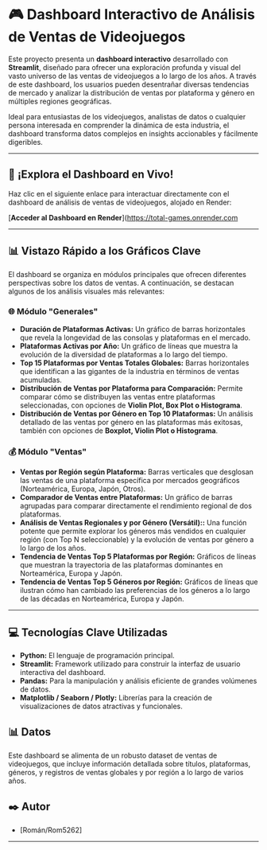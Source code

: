 

# 🎮 Dashboard Interactivo de Análisis de Ventas de Videojuegos

Este proyecto presenta un **dashboard interactivo** desarrollado con **Streamlit**, diseñado para ofrecer una exploración profunda y visual del vasto universo de las ventas de videojuegos a lo largo de los años. A través de este dashboard, los usuarios pueden desentrañar diversas tendencias de mercado y analizar la distribución de ventas por plataforma y género en múltiples regiones geográficas.

Ideal para entusiastas de los videojuegos, analistas de datos o cualquier persona interesada en comprender la dinámica de esta industria, el dashboard transforma datos complejos en insights accionables y fácilmente digeribles.

---

## 🚀 ¡Explora el Dashboard en Vivo!

Haz clic en el siguiente enlace para interactuar directamente con el dashboard de análisis de ventas de videojuegos, alojado en Render:

[**Acceder al Dashboard en Render**](https://total-games.onrender.com

---

## 📊 Vistazo Rápido a los Gráficos Clave

El dashboard se organiza en módulos principales que ofrecen diferentes perspectivas sobre los datos de ventas. A continuación, se destacan algunos de los análisis visuales más relevantes:

### 🌐 Módulo "Generales"

* **Duración de Plataformas Activas:** Un gráfico de barras horizontales que revela la longevidad de las consolas y plataformas en el mercado.
* **Plataformas Activas por Año:** Un gráfico de líneas que muestra la evolución de la diversidad de plataformas a lo largo del tiempo.
* **Top 15 Plataformas por Ventas Totales Globales:** Barras horizontales que identifican a las gigantes de la industria en términos de ventas acumuladas.
* **Distribución de Ventas por Plataforma para Comparación:** Permite comparar cómo se distribuyen las ventas entre plataformas seleccionadas, con opciones de **Violin Plot, Box Plot o Histograma**.
* **Distribución de Ventas por Género en Top 10 Plataformas:** Un análisis detallado de las ventas por género en las plataformas más exitosas, también con opciones de **Boxplot, Violin Plot o Histograma**.

### 💰 Módulo "Ventas"

* **Ventas por Región según Plataforma:** Barras verticales que desglosan las ventas de una plataforma específica por mercados geográficos (Norteamérica, Europa, Japón, Otros).
* **Comparador de Ventas entre Plataformas:** Un gráfico de barras agrupadas para comparar directamente el rendimiento regional de dos plataformas.
* **Análisis de Ventas Regionales y por Género (Versátil)::** Una función potente que permite explorar los géneros más vendidos en cualquier región (con Top N seleccionable) y la evolución de ventas por género a lo largo de los años.
* **Tendencia de Ventas Top 5 Plataformas por Región:** Gráficos de líneas que muestran la trayectoria de las plataformas dominantes en Norteamérica, Europa y Japón.
* **Tendencia de Ventas Top 5 Géneros por Región:** Gráficos de líneas que ilustran cómo han cambiado las preferencias de los géneros a lo largo de las décadas en Norteamérica, Europa y Japón.

---

## 💻 Tecnologías Clave Utilizadas

* **Python:** El lenguaje de programación principal.
* **Streamlit:** Framework utilizado para construir la interfaz de usuario interactiva del dashboard.
* **Pandas:** Para la manipulación y análisis eficiente de grandes volúmenes de datos.
* **Matplotlib / Seaborn / Plotly:** Librerías para la creación de visualizaciones de datos atractivas y funcionales.

## 📊 Datos

Este dashboard se alimenta de un robusto dataset de ventas de videojuegos, que incluye información detallada sobre títulos, plataformas, géneros, y registros de ventas globales y por región a lo largo de varios años.

## ✒️ Autor

* [Román/Rom5262]

---
